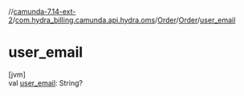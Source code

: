 //[camunda-7.14-ext-2](../../../../index.md)/[com.hydra_billing.camunda.api.hydra.oms](../../index.md)/[Order](../index.md)/[Order](index.md)/[user_email](user_email.md)

# user_email

[jvm]\
val [user_email](user_email.md): String?
